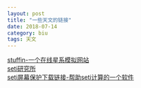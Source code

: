 ```yaml
---
layout: post
title: "一些天文的链接"
date: 2018-07-14
category: biu
tags: 天文
---
```

[stuffin-一个在线星系模拟网站](http://stuffin.space)  
[seti研究所](https://www.seti.org/)  
[seti屏幕保护下载链接-帮助seti计算的一个软件](https://setiathome.berkeley.edu/join.php)